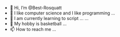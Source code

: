 - 👋 Hi, I’m @Best-Rosquatt
- 👀 I like computer science and I like programming ...
- 🌱 I am currently learning to script ... ...
- 💞️ My hobby is basketball ...
- 📫 How to reach me ...

<!---
Best-Rosquatt/Best-Rosquatt is a ✨ special ✨ repository because its `README.md` (this file) appears on your GitHub profile.
You can click the Preview link to take a look at your changes.
--->
